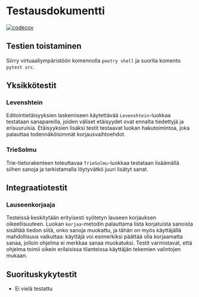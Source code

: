 # Testausdokumentti

[![codecov](https://codecov.io/gh/tommijuslin/tiralabra/branch/main/graph/badge.svg?token=SNMHAHCGNT)](https://codecov.io/gh/tommijuslin/tiralabra)

## Testien toistaminen

Siirry virtuaaliympäristöön komennolla `poetry shell` ja suorita komento `pytest src`.

## Yksikkötestit

### Levenshtein

Editointietäisyyksien laskemiseen käytettävää `Levenshtein`-luokkaa testataan sanapareilla, joiden väliset etäisyydet ovat ennalta tiedettyjä ja erisuuruisia. Etäisyyksien lisäksi testit testaavat luokan hakutoimintoa, joka palauttaa todennäköisimmät korjausvaihtoehdot.

### TrieSolmu

Trie-tietorakenteen toteuttavaa `TrieSolmu`-luokkaa testataan lisäämällä siihen sanoja ja tarkistamalla löytyvätkö juuri lisätyt sanat.

## Integraatiotestit

### Lauseenkorjaaja

Testeissä keskitytään erityisesti syötetyn lauseen korjauksen oikeellisuuteen. Luokan `korjaa`-metodin palauttama lista korjatuista sanoista sisältää tiedon siitä, onko sanoja muokattu, ja tähän on myös käyttäjällä mahdollisuus vaikuttaa: käyttäjä voi esimerkiksi päättää olla korjaamatta sanaa, jolloin ohjelma ei merkkaa sanaa muokatuksi. Testit varmistavat, että ohjelma toimii oikein erilaisissa tilanteissa käyttäjän tekemien valintojen mukaan.

## Suorituskykytestit

- Ei vielä testattu

